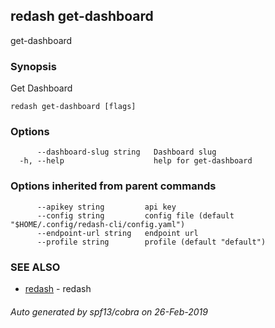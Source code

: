 ## redash get-dashboard

get-dashboard

### Synopsis

Get Dashboard

```
redash get-dashboard [flags]
```

### Options

```
      --dashboard-slug string   Dashboard slug
  -h, --help                    help for get-dashboard
```

### Options inherited from parent commands

```
      --apikey string         api key
      --config string         config file (default "$HOME/.config/redash-cli/config.yaml")
      --endpoint-url string   endpoint url
      --profile string        profile (default "default")
```

### SEE ALSO

* [redash](redash.md)	 - redash

###### Auto generated by spf13/cobra on 26-Feb-2019

